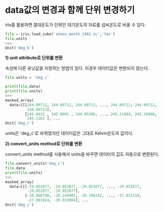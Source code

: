 # data값의 변경과 함께 단위 변경하기

iris를 활용하면 절대온도가 단위인 대기온도의 자료를 섭씨온도로 바꿀 수 있다.
```python
file = iris.load_cube('atmos_month_1981.nc','tas')
file.units
>>>
Unit('deg_k')
```
__1) unit attribute로 단위를 변환__

속성에 다른 유닛값을 지정하는 방법이 있다. 이경우 데이터값은 변환되지 않는다.
```python
file.units = 'deg_c'

print(file.data)
print(file.units)
>>>
masked_array(
  data=[[[244.09712, 244.09712, 244.09712, ..., 244.09712, 244.09712,
          244.09712],
         [245.0632 , 245.0091 , 244.95386, ..., 245.21884, 245.16808,
          245.1162 ], ...
Unit('deg_c')
```
units은 'deg_c'로 바뀌었지만 데이터값은 그대로 Kelvin온도의 값이다.

__2) convert_units method로 단위를 변환__  

convert_units method를 사용해서 units을 바꾸면 데이터의 값도 자동으로 변환된다.

```python
file.convert_units('deg_c')
file.data
print(file.units)
>>>
masked_array(
  data=[[[-29.052877, -29.052877, -29.052877, ..., -29.052877,
          -29.052877, -29.052877],
         [-28.086798, -28.140905, -28.196142, ..., -27.931158,
          -27.981924, -28.033804], ...
Unit('deg_c')
```


